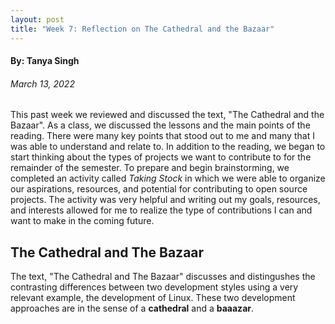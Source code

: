 ```yaml
---
layout: post
title: "Week 7: Reflection on The Cathedral and the Bazaar"
---
```



#### By: Tanya Singh
###### March 13, 2022 

This past week we reviewed and discussed the text, "The Cathedral and the Bazaar". As a class, we discussed the lessons and the main points of the reading. There were many key points that stood out to me and many that I was able to understand and relate to. In addition to the reading, we began to start thinking about the types of projects we want to contribute to for the remainder of the semester. To prepare and begin brainstorming, we completed an activity called *Taking Stock* in which we were able to organize our aspirations, resources, and potential for contributing to open source projects. The activity was very helpful and writing out my goals, resources, and interests allowed for me to realize the type of contributions I can and want to make in the coming future. 

<!--more-->

## The Cathedral and The Bazaar

The text, "The Cathedral and The Bazaar" discusses and distingushes the contrasting differences between two development styles using a very relevant example, the development of Linux. These two development approaches are in the sense of a **cathedral** and a **baaazar**. 




